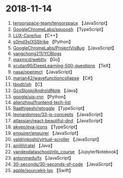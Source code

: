 # 2018-11-14

1. [tensorspace-team/tensorspace](https://github.com/tensorspace-team/tensorspace) 【JavaScript】
2. [GoogleChromeLabs/squoosh](https://github.com/GoogleChromeLabs/squoosh) 【TypeScript】
3. [LUX-Core/lux](https://github.com/LUX-Core/lux) 【C++】
4. [s0md3v/XSStrike](https://github.com/s0md3v/XSStrike) 【Python】
5. [GoogleChromeLabs/ProjectVisBug](https://github.com/GoogleChromeLabs/ProjectVisBug) 【JavaScript】
6. [yangchong211/YCBlogs](https://github.com/yangchong211/YCBlogs) 
7. [maxmcd/webtty](https://github.com/maxmcd/webtty) 【Go】
8. [scutan90/DeepLearning-500-questions](https://github.com/scutan90/DeepLearning-500-questions) 【TeX】
9. [nasa/openmct](https://github.com/nasa/openmct) 【JavaScript】
10. [marian42/wavefunctioncollapse](https://github.com/marian42/wavefunctioncollapse) 【C#】
11. [tbodt/ish](https://github.com/tbodt/ish) 【C】
12. [GcsSloop/AndroidNote](https://github.com/GcsSloop/AndroidNote) 【Java】
13. [google/uis-rnn](https://github.com/google/uis-rnn) 【Python】
14. [alienzhou/frontend-tech-list](https://github.com/alienzhou/frontend-tech-list) 
15. [Raathigesh/retoggle](https://github.com/Raathigesh/retoggle) 【TypeScript】
16. [leonardomso/33-js-concepts](https://github.com/leonardomso/33-js-concepts) 【JavaScript】
17. [atlassian/react-beautiful-dnd](https://github.com/atlassian/react-beautiful-dnd) 【JavaScript】
18. [akveo/eva-icons](https://github.com/akveo/eva-icons) 【TypeScript】
19. [enquirer/enquirer](https://github.com/enquirer/enquirer) 【JavaScript】
20. [valdrinkoshi/virtual-scroller](https://github.com/valdrinkoshi/virtual-scroller) 【JavaScript】
21. [ainilili/ratel](https://github.com/ainilili/ratel) 【Java】
22. [yandexdataschool/nlp_course](https://github.com/yandexdataschool/nlp_course) 【JupyterNotebook】
23. [antonmedv/fx](https://github.com/antonmedv/fx) 【JavaScript】
24. [30-seconds/30-seconds-of-code](https://github.com/30-seconds/30-seconds-of-code) 【JavaScript】
25. [apple/sourcekit-lsp](https://github.com/apple/sourcekit-lsp) 【Swift】
